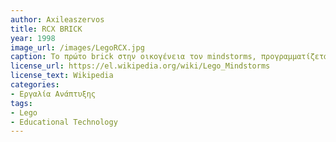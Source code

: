 ```yaml
---
author: Axileaszervos
title: RCX BRICK
year: 1998
image_url: /images/LegoRCX.jpg
caption: To πρώτο brick στην οικογένεια τον mindstorms, προγραμματίζεται από μια ειδική εφαρμογή της Lego. Επίσης, δύο ή περισσότερα τούβλα RCX μπορούν να επικοινωνήσουν το ένα με το άλλο μέσω της διεπαφής IR, επιτρέποντας τη συνεργασία ή τον ανταγωνισμό μεταξύ των τούβλων. Τέλος, υπάρχει μία LCD οθόνη που εμφανίζει το επίπεδο φόρτισης των μπαταριών, την κατάσταση των θυρών εισόδου/εξόδου και ποιο πρόγραμμα εκτελείται.
license_url: https://el.wikipedia.org/wiki/Lego_Mindstorms
license_text: Wikipedia
categories:
- Εργαλία Ανάπτυξης
tags:
- Lego
- Educational Technology
---
```

